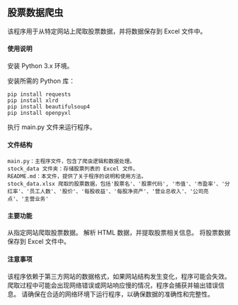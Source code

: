 ## 股票数据爬虫
该程序用于从特定网站上爬取股票数据，并将数据保存到 Excel 文件中。

#### 使用说明

安装 Python 3.x 环境。

安装所需的 Python 库：

```
pip install requests
pip install xlrd
pip install beautifulsoup4
pip install openpyxl
```

执行 main.py 文件来运行程序。

#### 文件结构

```
main.py：主程序文件，包含了爬虫逻辑和数据处理。
stock_data 文件夹：存储股票列表的 Excel 文件。
README.md：本文件，提供了关于程序的说明和使用方法。
stock_data.xlsx 爬取的股票数据，包括'股票名'、'股票代码', '市值'、'市盈率'、'分红率'、'员工人数'、'股价'、'每股收益'、'每股净资产'、'营业总收入'、'公司亮点'、'主营业务'
```

#### 主要功能

从指定网站爬取股票数据。
解析 HTML 数据，并提取股票相关信息。
将股票数据保存到 Excel 文件中。

#### 注意事项

该程序依赖于第三方网站的数据格式，如果网站结构发生变化，程序可能会失效。
爬取过程中可能会出现网络错误或网站响应慢的情况，程序会捕获并输出错误信息。
请确保在合适的网络环境下运行程序，以确保数据的准确性和完整性。
